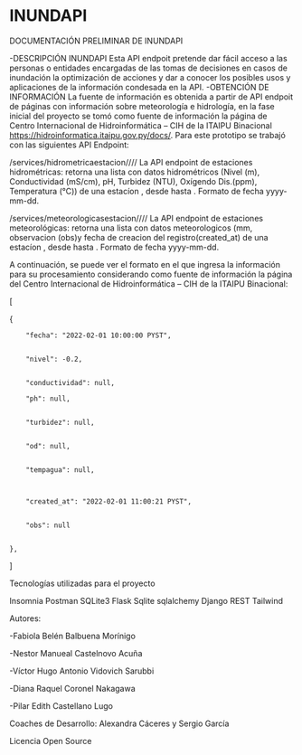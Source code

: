 # INUNDAPI


DOCUMENTACIÓN PRELIMINAR DE INUNDAPI

-DESCRIPCIÓN INUNDAPI Esta API endpoit pretende dar fácil acceso a las personas o entidades encargadas de las tomas de decisiones en casos de inundación la optimización de acciones y dar a conocer los posibles usos y aplicaciones de la información condesada en la API. -OBTENCIÓN DE INFORMACIÓN La fuente de información es obtenida a partir de API endpoit de páginas con información sobre meteorología e hidrología, en la fase inicial del proyecto se tomó como fuente de información la página de Centro Internacional de Hidroinformática – CIH de la ITAIPU Binacional https://hidroinformatica.itaipu.gov.py/docs/. Para este prototipo se trabajó con las siguientes API Endpoint:

/services/hidrometricaestacion/<fecha>/<fechasig>/<estacion>/
La API endpoint de estaciones hidrométricas: retorna una lista con datos hidrométricos (Nivel (m), Conductividad (mS/cm), pH, Turbidez (NTU), Oxígendo Dis.(ppm), Temperatura (°C)) de una estacíon <estacion>, desde <fecha> hasta <fechasig>. Formato de fecha yyyy-mm-dd.

/services/meteorologicasestacion/<fecha>/<fechasig>/<estacion>/
La API endpoint de estaciones meteorológicas: retorna una lista con datos meteorologicos (mm, observacion (obs)y fecha de creacion del registro(created_at) de una estacíon <estacion>, desde <fecha> hasta <fechasig>. Formato de fecha yyyy-mm-dd. 


A continuación, se puede ver el formato en el que ingresa la información para su procesamiento considerando como fuente de información la página del Centro Internacional de Hidroinformática – CIH de la ITAIPU Binacional:


[


{


        "fecha": "2022-02-01 10:00:00 PYST",
        
        
        "nivel": -0.2,
        
        
        "conductividad": null,
        
        "ph": null,
        
        
        "turbidez": null,
        
       
        "od": null,
        
        
        "tempagua": null,
        
        
        
        "created_at": "2022-02-01 11:00:21 PYST",
        
        
        "obs": null
        
        
    },
]


Tecnologías utilizadas para el proyecto 


Insomnia
Postman
SQLite3
Flask
Sqlite sqlalchemy
Django REST
Tailwind


Autores:

-Fabiola Belén Balbuena Morínigo

-Nestor Manueal Castelnovo Acuña

-Víctor Hugo Antonio Vidovich Sarubbi

-Diana Raquel Coronel Nakagawa

-Pilar Edith Castellano Lugo



Coaches de Desarrollo: Alexandra Cáceres y Sergio García



Licencia Open Source

